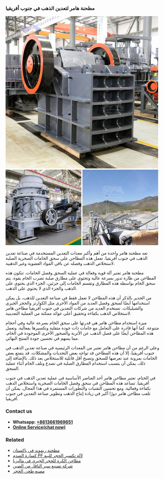 <h3>مطحنة هامر لتعدين الذهب في جنوب أفريقيا</h3><img src='1701854160.jpg' alt=''><p>تعد مطحنة هامر واحدة من أهم وأكبر معدات التعدين المستخدمة في صناعة تعدين الذهب في جنوب أفريقيا. تعمل هذه المطاحن على سحق الخامات الصخرية الصلبة لاستخلاص الذهب وفصله عن باقي المواد العضوية وغير الذهبية.</p><p>مطحنة هامر تعتبر آلة قوية وفعالة في عملية السحق وفصل الخامات. تتكون هذه المطاحن من طارة تدور بسرعة عالية وتحتوي على مطارق صلبة تضرب الخام بقوة. يتم سحق الخام بواسطة هذه المطارق وتقسم الخامات إلى جزئين، الجزء الذي يحتوي على الذهب والجزء الذي لا يحتوي على الذهب.</p><p>من الجدير بالذكر أن هذه المطاحن لا تعمل فقط في صناعة التعدين للذهب، بل يمكن استخدامها أيضًا لسحق وفصل العديد من المواد الأخرى مثل الكوارتز والحجر الجيري والشيليكات. تستخدم العديد من شركات التعدين في جنوب أفريقيا مطاحن هامر لاستخلاص الذهب بكفاءة وتحقيق أعلى عوائد ممكنة من العملية التعدينية.</p><p>ميزة استخدام مطاحن هامر هي قدرتها على سحق الخام بسرعة عالية وفي أحجام متنوعة. كما أنها قادرة على التعامل مع خامات ذات جودة متقلبة وتكسيرها بفعالية. وتعمل هذه المطاحن أيضًا على فصل الذهب عن الأتربة والصخور الأخرى الموجودة في الخام، مما يسهم في تحسين جودة المنتج النهائي.</p><p>وعلى الرغم من أن مطاحن هامر تعتبر من المعدات الرئيسية في صناعة تعدين الذهب في جنوب أفريقيا، إلا أن هذه المطاحن قد تواجه بعض التحديات والمشكلات. قد يتمتع بعض الخامات بمرونة عند تعرضها للسحق وتصبح أقل قابلية للاستخلاص بعد ذلك. بالإضافة إلى ذلك، يمكن أن يتسبب استخدام المطارق الصلبة في تصدع وتلف الخام أثناء عملية السحق.</p><p>في الختام، تعتبر مطاحن هامر أحد العناصر الأساسية في عملية تعدين الذهب في جنوب أفريقيا. تساعد هذه المطاحن في سحق وفصل الخامات الصخرية واستخلاص الذهب بكفاءة وفعالية. ومع تحسين التقنيات والتطورات المستمرة في هذا المجال، يمكن أن تلعب مطاحن هامر دورًا أكبر في زيادة إنتاج الذهب وتطوير صناعة التعدين في جنوب أفريقيا.</p><h3>Contact us</h3><ul><li><strong>Whatsapp:&nbsp;<a href="https://wa.me/8613661969651">+8613661969651</a></strong></li><li><a href="https://swt.shibang-china.com/?git&amp;zhl&amp;مطحنة هامر لتعدين الذهب في جنوب أفريقيا"><strong>Online Service(chat now)</strong></a></li></ul><h3>Related</h3><ul><li><a href='مطحنة ريموند في باكستان.md'>مطحنة ريموند في باكستان</a></li><li><a href='كسارة الصدم PF لآلة تكسير الحجر للبيع.md'>كسارة الصدم PF لآلة تكسير الحجر للبيع</a></li><li><a href='مطاحن الكرة للحجر الجيري في ماليزيا.md'>مطاحن الكرة للحجر الجيري في ماليزيا</a></li><li><a href='شركة تصنيع سير الناقل من الصين.md'>شركة تصنيع سير الناقل من الصين</a></li><li><a href='مصنع طحن الحجر.md'>مصنع طحن الحجر</a></li></ul>
